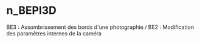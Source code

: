 # n_BEPI3D
BE3 : Assombrissement des bords d'une photographie / BE2 : Modification des paramètres internes de la caméra
